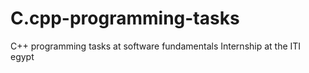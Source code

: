 # C.cpp-programming-tasks
C++ programming tasks at software fundamentals Internship at the ITI egypt
